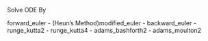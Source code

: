 Solve ODE By 

forward_euler - 
(Heun’s Method)modified_euler - 
backward_euler - 
runge_kutta2 - 
runge_kutta4 - 
adams_bashforth2 - 
adams_moulton2
